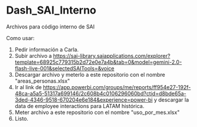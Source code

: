 # Dash_SAI_Interno
Archivos para código interno de SAI

Como usar:
1. Pedir información a Carla.
2. Subir archivo a https://sai-library.saiapplications.com/explorer?template=68925c779315b2d72e0e7a4b&tab=0&model=gemini-2.0-flash-live-001&selectedSAITools=&voice
3. Descargar archivo y meterlo a este repositorio con el nombre "areas_personas.xlsx"
4. Ir al link de https://app.powerbi.com/groups/me/reports/ff954e27-192f-48ca-a5a5-51317a699146/2c608b4c0106296060bd?ctid=d8bde65a-3ded-4346-9518-670204e6e184&experience=power-bi y descargar la data de employee interactions para LATAM histórica.
5. Meter archivo a este repositorio con el nombre "uso_por_mes.xlsx"
6. Listo.
